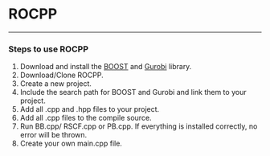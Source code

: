 # ROCPP
-----
### Steps to use ROCPP

1. Download and install the [BOOST](https://www.boost.org/) and [Gurobi](https://www.gurobi.com/) library. 
2. Download/Clone ROCPP.
3. Create a new project.
4. Include the search path for BOOST and Gurobi and link them to your project.
5. Add all .cpp and .hpp files to your project.
6. Add all .cpp files to the compile source.
7. Run BB.cpp/ RSCF.cpp or PB.cpp. If everything is installed correctly, no error will be thrown.
8. Create your own main.cpp file.
